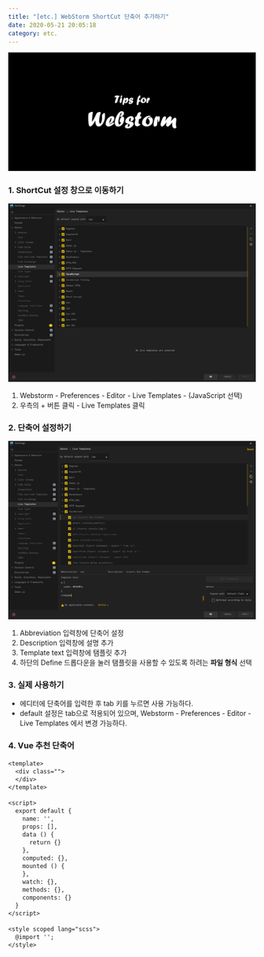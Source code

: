 ```yaml
---
title: "[etc.] WebStorm ShortCut 단축어 추가하기"
date: 2020-05-21 20:05:18
category: etc.
---
```


![](./images/webstorm.png)

### 1. ShortCut 설정 창으로 이동하기
![](./images/1.png)
1. Webstorm - Preferences - Editor - Live Templates - (JavaScript 선택)
2. 우측의 + 버튼 클릭 - Live Templates 클릭

### 2. 단축어 설정하기
![](./images/2.png)

1. Abbreviation 입력창에 단축어 설정
2. Description 입력창에 설명 추가
3. Template text 입력창에 탬플릿 추가
4. 하단의 Define 드롭다운을 눌러 탬플릿을 사용할 수 있도록 하려는 **파일 형식** 선택

### 3. 실제 사용하기
- 에디터에 단축어를 입력한 후 tab 키를 누르면 사용 가능하다.
- default 설정은 tab으로 적용되어 있으며, Webstorm - Preferences - Editor - Live Templates 에서 변경 가능하다.

### 4. Vue 추천 단축어
```vue
<template>
  <div class="">
  </div>
</template>

<script>
  export default {
    name: '',
    props: [],
    data () {
      return {}
    },
    computed: {},
    mounted () {
    },
    watch: {},
    methods: {},
    components: {}
  }
</script>

<style scoped lang="scss">
  @import '';
</style>
```